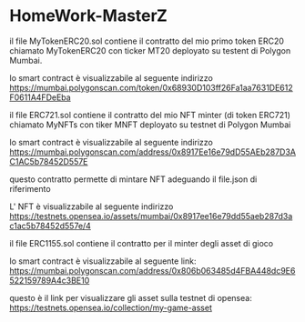 # HomeWork-MasterZ

il file MyTokenERC20.sol contiene il contratto del mio primo token ERC20 chiamato MyTokenERC20 con ticker MT20 deployato su testent di Polygon Mumbai.

lo smart contract è visualizzabile al seguente indirizzo https://mumbai.polygonscan.com/token/0x68930D103ff26Fa1aa7631DE612F0611A4FDeEba

il file ERC721.sol contiene il contratto del mio NFT minter (di token ERC721) chiamato MyNFTs con tiker MNFT deployato su testnet di Polygon Mumbai

lo smart contract è visualizzabile al seguente indirizzo https://mumbai.polygonscan.com/address/0x8917Ee16e79dD55AEb287D3AC1AC5b78452D557E

questo contratto permette di mintare NFT adeguando il file.json di riferimento

L' NFT è visualizzabile al seguente indirizzo https://testnets.opensea.io/assets/mumbai/0x8917ee16e79dd55aeb287d3ac1ac5b78452d557e/4

il file ERC1155.sol contiene il contratto per il minter degli asset di gioco

lo smart contract è visualizzabile al seguente link: https://mumbai.polygonscan.com/address/0x806b063485d4FBA448dc9E6522159789A4c3BE10

questo è il link per visualizzare gli asset sulla testnet di opensea: https://testnets.opensea.io/collection/my-game-asset
